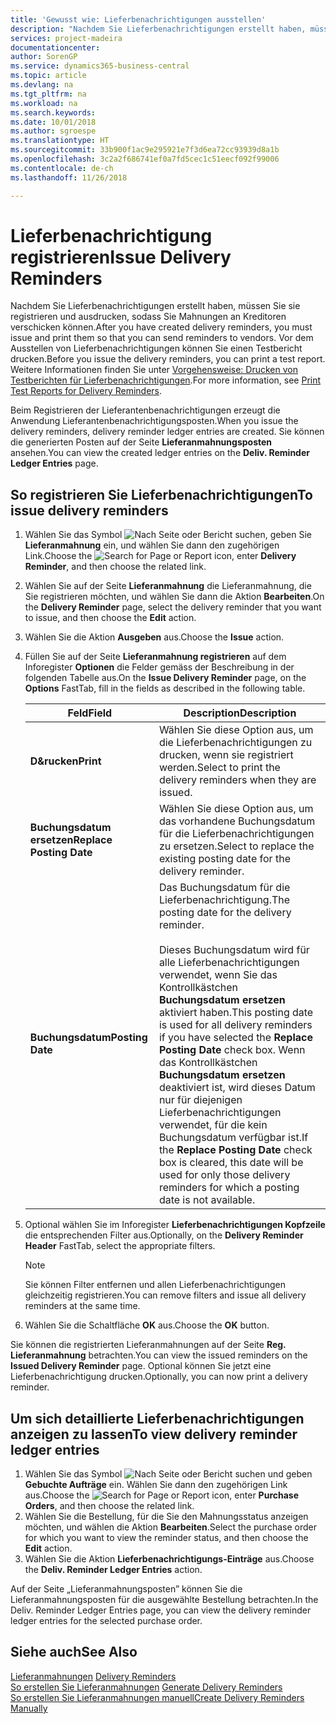 ```yaml
---
title: 'Gewusst wie: Lieferbenachrichtigungen ausstellen'
description: "Nachdem Sie Lieferbenachrichtigungen erstellt haben, müssen Sie sie registrieren und ausdrucken, sodass Sie Mahnungen an Kreditoren verschicken können. Vor dem Ausstellen von Lieferbenachrichtigungen können Sie einen Testbericht drucken."
services: project-madeira
documentationcenter: 
author: SorenGP
ms.service: dynamics365-business-central
ms.topic: article
ms.devlang: na
ms.tgt_pltfrm: na
ms.workload: na
ms.search.keywords: 
ms.date: 10/01/2018
ms.author: sgroespe
ms.translationtype: HT
ms.sourcegitcommit: 33b900f1ac9e295921e7f3d6ea72cc93939d8a1b
ms.openlocfilehash: 3c2a2f686741ef0a7fd5cec1c51eecf092f99006
ms.contentlocale: de-ch
ms.lasthandoff: 11/26/2018

---
```

# <a name="issue-delivery-reminders"></a><span data-ttu-id="acfdd-104">Lieferbenachrichtigung registrieren</span><span class="sxs-lookup"><span data-stu-id="acfdd-104">Issue Delivery Reminders</span></span>
<span data-ttu-id="acfdd-105">Nachdem Sie Lieferbenachrichtigungen erstellt haben, müssen Sie sie registrieren und ausdrucken, sodass Sie Mahnungen an Kreditoren verschicken können.</span><span class="sxs-lookup"><span data-stu-id="acfdd-105">After you have created delivery reminders, you must issue and print them so that you can send reminders to vendors.</span></span> <span data-ttu-id="acfdd-106">Vor dem Ausstellen von Lieferbenachrichtigungen können Sie einen Testbericht drucken.</span><span class="sxs-lookup"><span data-stu-id="acfdd-106">Before you issue the delivery reminders, you can print a test report.</span></span> <span data-ttu-id="acfdd-107">Weitere Informationen finden Sie unter [Vorgehensweise: Drucken von Testberichten für  Lieferbenachrichtigungen](how-to-print-test-reports-for-delivery-reminders.md).</span><span class="sxs-lookup"><span data-stu-id="acfdd-107">For more information, see [Print Test Reports for Delivery Reminders](how-to-print-test-reports-for-delivery-reminders.md).</span></span>  

<span data-ttu-id="acfdd-108">Beim Registrieren der Lieferantenbenachrichtigungen erzeugt die Anwendung Lieferantenbenachrichtigungsposten.</span><span class="sxs-lookup"><span data-stu-id="acfdd-108">When you issue the delivery reminders, delivery reminder ledger entries are created.</span></span> <span data-ttu-id="acfdd-109">Sie können die generierten Posten auf der Seite **Lieferanmahnungsposten** ansehen.</span><span class="sxs-lookup"><span data-stu-id="acfdd-109">You can view the created ledger entries on the **Deliv. Reminder Ledger Entries** page.</span></span>  

## <a name="to-issue-delivery-reminders"></a><span data-ttu-id="acfdd-110">So registrieren Sie Lieferbenachrichtigungen</span><span class="sxs-lookup"><span data-stu-id="acfdd-110">To issue delivery reminders</span></span>  

1.  <span data-ttu-id="acfdd-111">Wählen Sie das Symbol ![Nach Seite oder Bericht suchen](../../media/ui-search/search_small.png "Nach Seite oder Bericht suchen"), geben Sie **Lieferanmahnung** ein, und wählen Sie dann den zugehörigen Link.</span><span class="sxs-lookup"><span data-stu-id="acfdd-111">Choose the ![Search for Page or Report](../../media/ui-search/search_small.png "Search for Page or Report icon") icon, enter **Delivery Reminder**, and then choose the related link.</span></span>  
2.  <span data-ttu-id="acfdd-112">Wählen Sie auf der Seite **Lieferanmahnung** die Lieferanmahnung, die Sie registrieren möchten, und wählen Sie dann die Aktion **Bearbeiten**.</span><span class="sxs-lookup"><span data-stu-id="acfdd-112">On the **Delivery Reminder** page, select the delivery reminder that you want to issue, and then choose the **Edit** action.</span></span>  
3.  <span data-ttu-id="acfdd-113">Wählen Sie die Aktion **Ausgeben** aus.</span><span class="sxs-lookup"><span data-stu-id="acfdd-113">Choose the **Issue** action.</span></span>  
4.  <span data-ttu-id="acfdd-114">Füllen Sie auf der Seite **Lieferanmahnung registrieren** auf dem Inforegister **Optionen** die Felder gemäss der Beschreibung in der folgenden Tabelle aus.</span><span class="sxs-lookup"><span data-stu-id="acfdd-114">On the **Issue Delivery Reminder** page, on the **Options** FastTab, fill in the fields as described in the following table.</span></span>  

    |<span data-ttu-id="acfdd-115">Feld</span><span class="sxs-lookup"><span data-stu-id="acfdd-115">Field</span></span>|<span data-ttu-id="acfdd-116">Description</span><span class="sxs-lookup"><span data-stu-id="acfdd-116">Description</span></span>|  
    |---------------------------------|---------------------------------------|  
    |<span data-ttu-id="acfdd-117">**D&rucken**</span><span class="sxs-lookup"><span data-stu-id="acfdd-117">**Print**</span></span>|<span data-ttu-id="acfdd-118">Wählen Sie diese Option aus, um die Lieferbenachrichtigungen zu drucken, wenn sie registriert werden.</span><span class="sxs-lookup"><span data-stu-id="acfdd-118">Select to print the delivery reminders when they are issued.</span></span>|  
    |<span data-ttu-id="acfdd-119">**Buchungsdatum ersetzen**</span><span class="sxs-lookup"><span data-stu-id="acfdd-119">**Replace Posting Date**</span></span>|<span data-ttu-id="acfdd-120">Wählen Sie diese Option aus, um das vorhandene Buchungsdatum für die Lieferbenachrichtigungen zu ersetzen.</span><span class="sxs-lookup"><span data-stu-id="acfdd-120">Select to replace the existing posting date for the delivery reminder.</span></span>|  
    |<span data-ttu-id="acfdd-121">**Buchungsdatum**</span><span class="sxs-lookup"><span data-stu-id="acfdd-121">**Posting Date**</span></span>|<span data-ttu-id="acfdd-122">Das Buchungsdatum für die Lieferbenachrichtigung.</span><span class="sxs-lookup"><span data-stu-id="acfdd-122">The posting date for the delivery reminder.</span></span><br /><br /> <span data-ttu-id="acfdd-123">Dieses Buchungsdatum wird für alle Lieferbenachrichtigungen verwendet, wenn Sie das Kontrollkästchen **Buchungsdatum ersetzen** aktiviert haben.</span><span class="sxs-lookup"><span data-stu-id="acfdd-123">This posting date is used for all delivery reminders if you have selected the **Replace Posting Date** check box.</span></span> <span data-ttu-id="acfdd-124">Wenn das Kontrollkästchen **Buchungsdatum ersetzen** deaktiviert ist, wird dieses Datum nur für diejenigen Lieferbenachrichtigungen verwendet, für die kein Buchungsdatum verfügbar ist.</span><span class="sxs-lookup"><span data-stu-id="acfdd-124">If the **Replace Posting Date** check box is cleared, this date will be used for only those delivery reminders for which a posting date is not available.</span></span>|  

5.  <span data-ttu-id="acfdd-125">Optional wählen Sie im Inforegister **Lieferbenachrichtigungen Kopfzeile** die entsprechenden Filter aus.</span><span class="sxs-lookup"><span data-stu-id="acfdd-125">Optionally, on the **Delivery Reminder Header** FastTab, select the appropriate filters.</span></span>  

    > [!NOTE]  
    >  <span data-ttu-id="acfdd-126">Sie können Filter entfernen und allen Lieferbenachrichtigungen gleichzeitig registrieren.</span><span class="sxs-lookup"><span data-stu-id="acfdd-126">You can remove filters and issue all delivery reminders at the same time.</span></span>  

6.  <span data-ttu-id="acfdd-127">Wählen Sie die Schaltfläche **OK** aus.</span><span class="sxs-lookup"><span data-stu-id="acfdd-127">Choose the **OK** button.</span></span>  

<span data-ttu-id="acfdd-128">Sie können die registrierten Lieferanmahnungen auf der Seite **Reg. Lieferanmahnung** betrachten.</span><span class="sxs-lookup"><span data-stu-id="acfdd-128">You can view the issued reminders on the **Issued Delivery Reminder** page.</span></span> <span data-ttu-id="acfdd-129">Optional können Sie jetzt eine Lieferbenachrichtigung drucken.</span><span class="sxs-lookup"><span data-stu-id="acfdd-129">Optionally, you can now print a delivery reminder.</span></span>  

## <a name="to-view-delivery-reminder-ledger-entries"></a><span data-ttu-id="acfdd-130">Um sich detaillierte Lieferbenachrichtigungen anzeigen zu lassen</span><span class="sxs-lookup"><span data-stu-id="acfdd-130">To view delivery reminder ledger entries</span></span>  

1.  <span data-ttu-id="acfdd-131">Wählen Sie das Symbol ![Nach Seite oder Bericht suchen](../../media/ui-search/search_small.png "Nach Seite oder Bericht suchen") und geben **Gebuchte Aufträge** ein. Wählen Sie dann den zugehörigen Link aus.</span><span class="sxs-lookup"><span data-stu-id="acfdd-131">Choose the ![Search for Page or Report](../../media/ui-search/search_small.png "Search for Page or Report icon") icon, enter **Purchase Orders**, and then choose the related link.</span></span>  
2.  <span data-ttu-id="acfdd-132">Wählen Sie die Bestellung, für die Sie den Mahnungsstatus anzeigen möchten, und wählen die Aktion **Bearbeiten**.</span><span class="sxs-lookup"><span data-stu-id="acfdd-132">Select the purchase order for which you want to view the reminder status, and then choose the **Edit** action.</span></span>  
3.  <span data-ttu-id="acfdd-133">Wählen Sie die Aktion **Lieferbenachrichtigungs-Einträge** aus.</span><span class="sxs-lookup"><span data-stu-id="acfdd-133">Choose the **Deliv. Reminder Ledger Entries** action.</span></span>  

<span data-ttu-id="acfdd-134">Auf der Seite „Lieferanmahnungsposten” können Sie die Lieferanmahnungsposten für die ausgewählte Bestellung betrachten.</span><span class="sxs-lookup"><span data-stu-id="acfdd-134">In the Deliv. Reminder Ledger Entries page, you can view the delivery reminder ledger entries for the selected purchase order.</span></span>  

## <a name="see-also"></a><span data-ttu-id="acfdd-135">Siehe auch</span><span class="sxs-lookup"><span data-stu-id="acfdd-135">See Also</span></span>  
 <span data-ttu-id="acfdd-136">[Lieferanmahnungen](delivery-reminders.md) </span><span class="sxs-lookup"><span data-stu-id="acfdd-136">[Delivery Reminders](delivery-reminders.md) </span></span>  
 <span data-ttu-id="acfdd-137">[So erstellen Sie Lieferanmahnungen](how-to-generate-delivery-reminders.md) </span><span class="sxs-lookup"><span data-stu-id="acfdd-137">[Generate Delivery Reminders](how-to-generate-delivery-reminders.md) </span></span>  
 [<span data-ttu-id="acfdd-138">So erstellen Sie Lieferanmahnungen manuell</span><span class="sxs-lookup"><span data-stu-id="acfdd-138">Create Delivery Reminders Manually</span></span>](how-to-create-delivery-reminders-manually.md)

